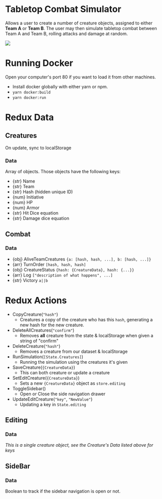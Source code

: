 # Tabletop Combat Simulator
Allows a user to create a number of creature objects, assigned to either **Team A** or **Team B**. The user may then simulate tabletop combat between Team A and Team B, rolling attacks and damage at random.

![](https://travis-ci.com/aaron-peloquin/tabletop-combat-simulator.svg?branch=master)

# Running Docker
Open your computer's port 80 if you want to load it from other machines.
- Install docker globally with either yarn or npm.
- `yarn docker:build`
- `yarn docker:run`

# Redux Data
## Creatures
On update, sync to localStorage

### Data
Array of objects. Those objects have the following keys:
* {str} Name
* {str} Team
* {str} Hash (hidden unique ID)
* {num} Initiative
* {num} HP
* {num} Armor
* {str} Hit Dice equation
* {str} Damage dice equation

## Combat
### Data
* {obj} AliveTeamCreatures `{a: [hash, hash, ...], b: [hash, ...]}`
* {arr} TurnOrder `[hash, hash, hash]`
* {obj} CreatureStatus `{hash: {CreatureData}, hash: {...}}`
* {arr} Log `["description of what happens", ...]`
* {str} Victory `a||b`

# Redux Actions
* CopyCreature(`"hash"`)
  * Creatures a copy of the creature who has this `hash`, generating a new hash for the new creature.
* DeleteAllCreatures(`"confirm"`)
  * Removes **all** creature from the state & localStorage when given a string of "confirm"
* DeleteCreature(`"hash"`)
  * Removes a creature from our dataset & localStorage
* RunSimulation(`[State.Creatures]`)
  * Running the simulation using the creatures it's given
* SaveCreature(`{CreatureData}`)
  * This can both creature or update a creature
* SetEditCreature(`{CreatureData}`)
  * Sets a new `{CreatureData}` object as `store.editing`
* ToggleSidebar()
  * Open or Close the side navigation drawer
* UpdateEditCreature(`"key"`, `"NewValue"`)
  * Updating a key in `State.editing`

## Editing
### Data
_This is a single creature object, see the Creature's Data listed above for keys_

## SideBar
### Data
Boolean to track if the sidebar navigation is open or not.
